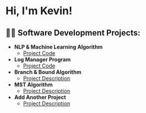 <h1>Hi, I'm Kevin! <br/>

<h2>👨‍💻 Software Development Projects:</h2>

- <b>NLP & Machine Learning Algorithm</b>
  - [Project Code](https://github.com/KevinMReardon/NLP_Classifier)
- <b>Log Manager Program</b>
  - [Project Code](https://github.com/KevinMReardon/LogManagerProgram/tree/main/LogManagerProgram)
- <b>Branch & Bound Algorithm</b>
  - [Project Description](https://github.com/joshmadakor1/Sentinel-Lab)
- <b>MST Algorithm</b>
  - [Project Description](https://github.com/joshmadakor1/EncrypterPOC)
- <b>Add Another Project</b>
  - [Project Description](https://github.com/joshmadakor1/Package-Delivery-Pathfinding-Algorithm)

